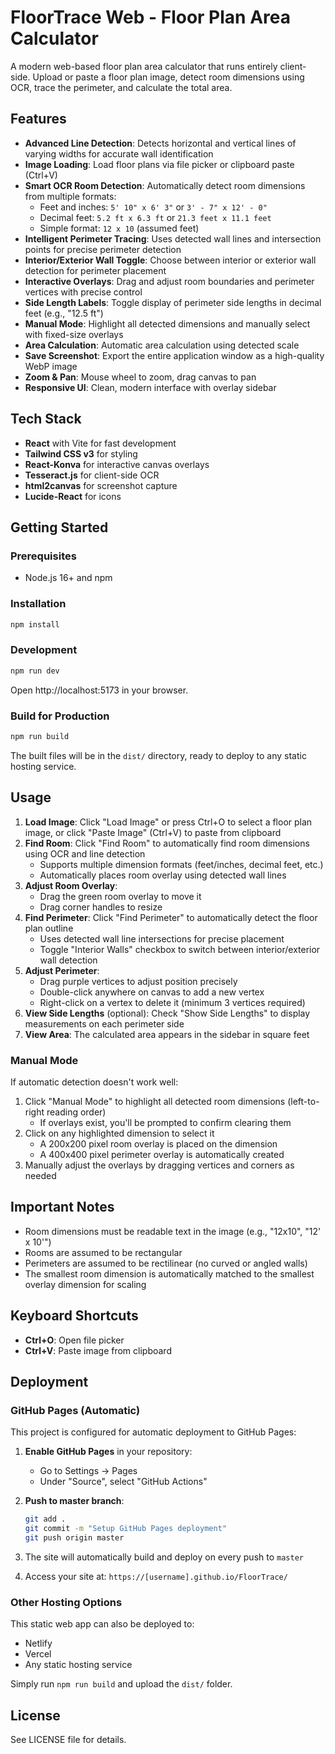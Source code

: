 # FloorTrace Web - Floor Plan Area Calculator

A modern web-based floor plan area calculator that runs entirely client-side. Upload or paste a floor plan image, detect room dimensions using OCR, trace the perimeter, and calculate the total area.

## Features

- **Advanced Line Detection**: Detects horizontal and vertical lines of varying widths for accurate wall identification
- **Image Loading**: Load floor plans via file picker or clipboard paste (Ctrl+V)
- **Smart OCR Room Detection**: Automatically detect room dimensions from multiple formats:
  - Feet and inches: `5' 10" x 6' 3"` or `3' - 7" x 12' - 0"`
  - Decimal feet: `5.2 ft x 6.3 ft` or `21.3 feet x 11.1 feet`
  - Simple format: `12 x 10` (assumed feet)
- **Intelligent Perimeter Tracing**: Uses detected wall lines and intersection points for precise perimeter detection
- **Interior/Exterior Wall Toggle**: Choose between interior or exterior wall detection for perimeter placement
- **Interactive Overlays**: Drag and adjust room boundaries and perimeter vertices with precise control
- **Side Length Labels**: Toggle display of perimeter side lengths in decimal feet (e.g., "12.5 ft")
- **Manual Mode**: Highlight all detected dimensions and manually select with fixed-size overlays
- **Area Calculation**: Automatic area calculation using detected scale
- **Save Screenshot**: Export the entire application window as a high-quality WebP image
- **Zoom & Pan**: Mouse wheel to zoom, drag canvas to pan
- **Responsive UI**: Clean, modern interface with overlay sidebar

## Tech Stack

- **React** with Vite for fast development
- **Tailwind CSS v3** for styling
- **React-Konva** for interactive canvas overlays
- **Tesseract.js** for client-side OCR
- **html2canvas** for screenshot capture
- **Lucide-React** for icons

## Getting Started

### Prerequisites

- Node.js 16+ and npm

### Installation

```bash
npm install
```

### Development

```bash
npm run dev
```

Open http://localhost:5173 in your browser.

### Build for Production

```bash
npm run build
```

The built files will be in the `dist/` directory, ready to deploy to any static hosting service.

## Usage

1. **Load Image**: Click "Load Image" or press Ctrl+O to select a floor plan image, or click "Paste Image" (Ctrl+V) to paste from clipboard
2. **Find Room**: Click "Find Room" to automatically find room dimensions using OCR and line detection
   - Supports multiple dimension formats (feet/inches, decimal feet, etc.)
   - Automatically places room overlay using detected wall lines
3. **Adjust Room Overlay**: 
   - Drag the green room overlay to move it
   - Drag corner handles to resize
4. **Find Perimeter**: Click "Find Perimeter" to automatically detect the floor plan outline
   - Uses detected wall line intersections for precise placement
   - Toggle "Interior Walls" checkbox to switch between interior/exterior wall detection
5. **Adjust Perimeter**: 
   - Drag purple vertices to adjust position precisely
   - Double-click anywhere on canvas to add a new vertex
   - Right-click on a vertex to delete it (minimum 3 vertices required)
6. **View Side Lengths** (optional): Check "Show Side Lengths" to display measurements on each perimeter side
7. **View Area**: The calculated area appears in the sidebar in square feet

### Manual Mode

If automatic detection doesn't work well:

1. Click "Manual Mode" to highlight all detected room dimensions (left-to-right reading order)
   - If overlays exist, you'll be prompted to confirm clearing them
2. Click on any highlighted dimension to select it
   - A 200x200 pixel room overlay is placed on the dimension
   - A 400x400 pixel perimeter overlay is automatically created
3. Manually adjust the overlays by dragging vertices and corners as needed

## Important Notes

- Room dimensions must be readable text in the image (e.g., "12x10", "12' x 10'")
- Rooms are assumed to be rectangular
- Perimeters are assumed to be rectilinear (no curved or angled walls)
- The smallest room dimension is automatically matched to the smallest overlay dimension for scaling

## Keyboard Shortcuts

- **Ctrl+O**: Open file picker
- **Ctrl+V**: Paste image from clipboard

## Deployment

### GitHub Pages (Automatic)

This project is configured for automatic deployment to GitHub Pages:

1. **Enable GitHub Pages** in your repository:
   - Go to Settings → Pages
   - Under "Source", select "GitHub Actions"

2. **Push to master branch**:
   ```bash
   git add .
   git commit -m "Setup GitHub Pages deployment"
   git push origin master
   ```

3. The site will automatically build and deploy on every push to `master`
4. Access your site at: `https://[username].github.io/FloorTrace/`

### Other Hosting Options

This static web app can also be deployed to:
- Netlify
- Vercel
- Any static hosting service

Simply run `npm run build` and upload the `dist/` folder.

## License

See LICENSE file for details.
